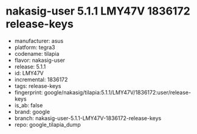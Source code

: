 # nakasig-user 5.1.1 LMY47V 1836172 release-keys
- manufacturer: asus
- platform: tegra3
- codename: tilapia
- flavor: nakasig-user
- release: 5.1.1
- id: LMY47V
- incremental: 1836172
- tags: release-keys
- fingerprint: google/nakasig/tilapia:5.1.1/LMY47V/1836172:user/release-keys
- is_ab: false
- brand: google
- branch: nakasig-user-5.1.1-LMY47V-1836172-release-keys
- repo: google_tilapia_dump
